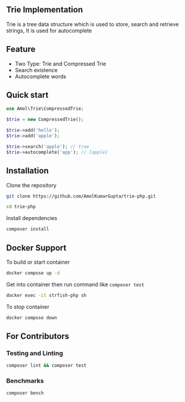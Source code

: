## Trie Implementation

Trie is a tree data structure which is used to store, search and retrieve strings, It is used for autocomplete

## Feature
 - Two Type: Trie and Compressed Trie
 - Search existence
 - Autocomplete words


## Quick start

```php
use Amol\Trie\CompressedTrie;

$trie = new CompressedTrie();

$trie->add('hello');
$trie->add('apple');

$trie->search('apple'); // true
$trie->autocomplete('app'); // [apple]
```


## Installation

Clone the repository
```bash
git clone https://github.com/AmolKumarGupta/trie-php.git
```
```bash
cd trie-php
```

Install dependencies
```bash
composer install
```

## Docker Support
To build or start container
```bash
docker compose up -d
```

Get into container then run command like `composer test`
```bash
docker exec -it strfish-php sh
```

To stop container
```bash
docker compose down
```

## For Contributors

### Testing and Linting
```bash
composer lint && composer test
```

### Benchmarks
```bash
composer bench
```
